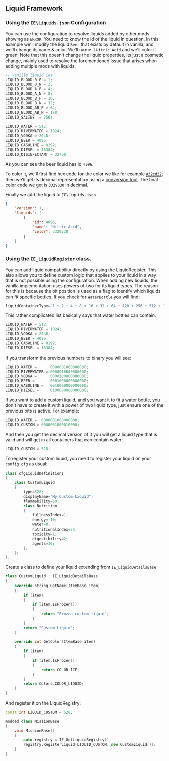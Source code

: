 
## Liquid Framework


### Using the `IE\Liquids.json` Configuration

You can use the configuration to resolve liquids added by other mods showing as `ERROR`. You need to know the id of the liquid in question.
In this example we'll modify the liquid `Beer` that exists by default in vanilla, and we'll change its name & color. We'll name it `Nitric Acid` and we'll color it green. Note that this doesn't change the liquid properties, its just a cosmetic change, mainly used to resolve the forementioned issue that arises when adding multiple mods with liquids.

```js
// Vanilla liquid ids
LIQUID_BLOOD_0_P = 1;
LIQUID_BLOOD_0_N = 2;
LIQUID_BLOOD_A_P = 4;
LIQUID_BLOOD_A_N = 8;
LIQUID_BLOOD_B_P = 16;
LIQUID_BLOOD_B_N = 32;
LIQUID_BLOOD_AB_P = 64;
LIQUID_BLOOD_AB_N = 128;
LIQUID_SALINE  = 256;

LIQUID_WATER = 512;
LIQUID_RIVERWATER = 1024;
LIQUID_VODKA = 2048;
LIQUID_BEER = 4096;
LIQUID_GASOLINE = 8192;
LIQUID_DIESEL = 16384;
LIQUID_DISINFECTANT = 32768;
```

As you can see the beer liquid has id `4096`.

To color it, we'll first find hex code for the color we like for example [`#32cd32`](https://www.colorhexa.com/32cd32), then we'll get its decimal representation using a [conversion tool](https://www.rapidtables.com/convert/number/hex-to-decimal.html). The final color code we get is `3329330` in decimal.

Finally we add the liquid to `IE\Liquids.json`

```json
{
    "version": 1,
    "liquids": [
        {
            "id": 4096,
            "name": "Nitric Acid",
            "color": 3329330
        }
    ]
}
```


### Using the `IE_LiquidRegister` class.

You can add liquid compatibility directly by using the LiquidRegister. This also allows you to define custom logic that applies to your liquid in a way that is not possible using the configuration. When adding new liquids, the vanilla implementation uses powers of two for its liquid types. The reason for this is because the bit position is used as a flag to identify which liquids can fit specific bottles.
If you check for `WaterBottle` you will find:
```c
liquidContainerType="1 + 2 + 4 + 8 + 16 + 32 + 64 + 128 + 256 + 512 + 1024 + 2048 + 4096 + 8192 + 16384 + 32768 + 65536  - (1 + 2 + 4 + 8 + 16 + 32 + 64 + 128 + 256) -32768";
```
This rather complicated list basically says that water bottles can contain:
```js
LIQUID_WATER = 512;
LIQUID_RIVERWATER = 1024;
LIQUID_VODKA = 2048;
LIQUID_BEER = 4096;
LIQUID_GASOLINE = 8192;
LIQUID_DIESEL = 16384;
```

If you transform the previous numbers to binary you will see:

```js
LIQUID_WATER =      0000001000000000;
LIQUID_RIVERWATER = 0000010000000000;
LIQUID_VODKA =      0000100000000000;
LIQUID_BEER =       0001000000000000;
LIQUID_GASOLINE =   0010000000000000;
LIQUID_DIESEL =     0100000000000000;
```

If you want to add a custom liquid, and you want it to fit a water bottle, you don't have to create it with a power of two liquid type, just ensure one of the previous bits is active. For example:

```js
LIQUID_WATER =  0000001000000000;
LIQUID_CUSTOM = 0000001000010000;
```

And then you get the decimal version of it you will get a liquid type that is valid and will get in all containers that can contain water:
```js
LIQUID_CUSTOM = 528;
```

To register your custom liquid, you need to register your liquid on your `config.cfg` as usual:

```cpp
class cfgLiquidDefinitions
{
	class CustomLiquid
	{
		type=528;
		displayName="My Custom Liquid";
		flammability=60;
		class Nutrition
		{
			fullnessIndex=1;
			energy=-10;
			water=0;
			nutritionalIndex=75;
			toxicity=1;
			digestibility=2;
			agents=16;
		};
	};
};
```

Create a class to define your liquid extending from `IE_LiquidDetailsBase`

```cpp
class CustomLiquid : IE_LiquidDetailsBase
{
    override string GetName(ItemBase item)
    {
        if (item)
        {
            if (item.IsFrozen())
            {
                return "Frozen custom liquid";
            }
        }
        return "Custom Liquid";
    }

    override int GetColor(ItemBase item)
    {
        if (item)
        {
            if (item.IsFrozen())
            {
                return COLOR_ICE;
            }
        }
        return Colors.COLOR_LIQUID;
    }
}
```

And register it on the LiquidRegistry:

```cpp
const int LIQUID_CUSTOM = 528;

modded class MissionBase
{
    void MissionBase()
    {
        auto registry = IE_GetLiquidRegistry();
        registry.RegisterLiquid(LIQUID_CUSTOM, new CustomLiquid());
    }
}
```